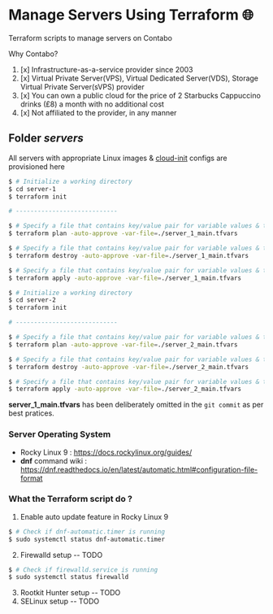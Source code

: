 # Manage Servers Using Terraform 🌐

Terraform scripts to manage servers on Contabo

Why Contabo?

1. [x] Infrastructure-as-a-service provider since 2003
2. [x] Virtual Private Server(VPS), Virtual Dedicated Server(VDS), Storage Virtual Private Server(sVPS) provider
3. [x] You can own a public cloud for the price of 2 Starbucks Cappuccino drinks (£8) a month with no additional cost
4. [x] Not affiliated to the provider, in any manner

## Folder _servers_

All servers with appropriate Linux
images & [cloud-init](https://cloudinit.readthedocs.io/en/latest/reference/modules.html) configs are provisioned here

```bash
$ # Initialize a working directory
$ cd server-1
$ terraform init

# ----------------------------

$ # Specify a file that contains key/value pair for variable values & then plan a strategy. Skip interactive approval of plan before applying
$ terraform plan -auto-approve -var-file=./server_1_main.tfvars 

$ # Specify a file that contains key/value pair for variable values & then destroy the world. Skip interactive approval of plan before applying
$ terraform destroy -auto-approve -var-file=./server_1_main.tfvars 

$ # Specify a file that contains key/value pair for variable values & then apply configs. Skip interactive approval of plan before applying
$ terraform apply -auto-approve -var-file=./server_1_main.tfvars 

$ # Initialize a working directory
$ cd server-2
$ terraform init

# ----------------------------

$ # Specify a file that contains key/value pair for variable values & then plan a strategy. Skip interactive approval of plan before applying
$ terraform plan -auto-approve -var-file=./server_2_main.tfvars 

$ # Specify a file that contains key/value pair for variable values & then destroy the world. Skip interactive approval of plan before applying
$ terraform destroy -auto-approve -var-file=./server_2_main.tfvars 

$ # Specify a file that contains key/value pair for variable values & then apply configs. Skip interactive approval of plan before applying
$ terraform apply -auto-approve -var-file=./server_2_main.tfvars 


```

**server_1_main.tfvars** has been deliberately omitted in the `git commit` as per best pratices.

### Server Operating System

* Rocky Linux 9 : https://docs.rockylinux.org/guides/
* **dnf** command wiki : https://dnf.readthedocs.io/en/latest/automatic.html#configuration-file-format

### What the Terraform script do ?

1. Enable auto update feature in Rocky Linux 9

```bash
$ # Check if dnf-automatic.timer is running
$ sudo systemctl status dnf-automatic.timer
```

2. Firewalld setup -- TODO

```bash
$ # Check if firewalld.service is running
$ sudo systemctl status firewalld
```

3. Rootkit Hunter setup -- TODO
4. SELinux setup -- TODO